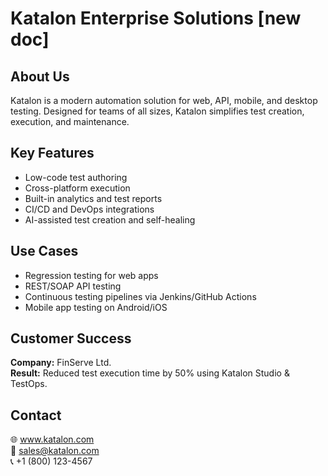 # Katalon Enterprise Solutions [new doc]

## About Us

Katalon is a modern automation solution for web, API, mobile, and desktop testing. Designed for teams of all sizes, Katalon simplifies test creation, execution, and maintenance.

## Key Features

- Low-code test authoring
- Cross-platform execution
- Built-in analytics and test reports
- CI/CD and DevOps integrations
- AI-assisted test creation and self-healing

## Use Cases

- Regression testing for web apps
- REST/SOAP API testing
- Continuous testing pipelines via Jenkins/GitHub Actions
- Mobile app testing on Android/iOS

## Customer Success

**Company:** FinServe Ltd.  
**Result:** Reduced test execution time by 50% using Katalon Studio & TestOps.

## Contact

🌐 www.katalon.com  
📧 sales@katalon.com  
📞 +1 (800) 123-4567
